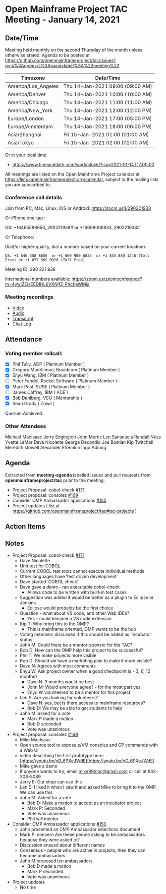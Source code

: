 # Open Mainframe Project TAC Meeting - January 14, 2021

## Date/Time

Meeting held monthly on the second Thursday of the month unless otherwise stated. Agenda to be posted at https://github.com/openmainframeproject/tac/issues?q=is%3Aopen+is%3Aissue+label%3A%22meeting%22

| Timezone | Date/Time |
|----------|-----------|
| America/Los_Angeles | Thu 14-Jan-2021 09:00 (09:00 AM) |
| America/Denver | Thu 14-Jan-2021 10:00 (10:00 AM) |
| America/Chicago | Thu 14-Jan-2021 11:00 (11:00 AM) |
| America/New_York | Thu 14-Jan-2021 12:00 (12:00 PM) |
| Europe/London | Thu 14-Jan-2021 17:00 (05:00 PM) |
| Europe/Amsterdam | Thu 14-Jan-2021 18:00 (06:00 PM) |
| Asia/Shanghai | Fri 15-Jan-2021 01:00 (01:00 AM) |
| Asia/Tokyo | Fri 15-Jan-2021 02:00 (02:00 AM) |

Or in your local time:
* https://www.timeanddate.com/worldclock/?iso=2021-01-14T17:00:00

All meetings are listed on the Open Mainframe Project calendar at https://lists.openmainframeproject.org/calendar, subject to the mailing lists you are subscribed to.

### Conference call details

Join from PC, Mac, Linux, iOS or Android: https://zoom.us/j/290221938

Or iPhone one-tap :

US: +16465588656,,290221938#  or +16699006833,,290221938#

Or Telephone:

Dial(for higher quality, dial a number based on your current location):

    US: +1 646 558 8656  or +1 669 900 6833  or +1 855 880 1246 (Toll Free) or +1 877 369 0926 (Toll Free)

Meeting ID: 290 221 938

International numbers available: https://zoom.us/zoomconference?m=4ywiZErrEEDIHL6VXNjfZ-PXcfjeWMjs

### Meeting recordings

* [Video](20210114-video.mp4)
* [Audio](20210114-audio.m4a)
* [Transcript](20210114-transcript.vtt)
* [Chat Log](20210114-chatlog.txt)

## Attendance

### Voting member rollcall:

- [x] Phil Tully, ADP ( Platinum Member )
- [x] Gregory MacKinnon, Broadcom ( Platinum Member )
- [x] Enyu Wang, IBM ( Platinum Member )
- [ ] Peter Fandel, Rocket Software ( Platinum Member )
- [x] Mark Post, SUSE ( Platinum Member )
- [ ] James Caffrey, IBM ( ADE )
- [x] Bob Dahlberg, VCU ( Mentorship )
- [x] Sean Grady ( Zowe )

Quorum Achieved.

### Other Attendees

Michael MacIsaac
Jerry Edgington
John Mertic
Len Santalucia
Randall Ness
Yvette LaMar
Dave Nicolette
George Decandio
Joe Bostian
Kip Twitchell
Meredith stowell
Alexander Efremkin
Ingo Adlung

## Agenda

Extracted from **meeting-agenda** labelled issues and pull requests from **openmainframeproject/tac** prior to the meeting.

* Project Proposal: cobol-check [#171](https://github.com/openmainframeproject/tac/issues/171)
* Project proposal: consolez [#169](https://github.com/openmainframeproject/tac/issues/169)
* Consider OMP Ambassador applications [#150](https://github.com/openmainframeproject/tac/issues/150)
* Project updates ( list at https://github.com/openmainframeproject/tac#tac-projects )

## Action Items


## Notes



*   Project Proposal: cobol-check [#171](https://github.com/openmainframeproject/tac/issues/171)
    *   Dave Nicolette 
    *   Unit test for COBOL
    *   Current COBOL test tools cannot execute individual methods
    *   Other languages have ‘test driven development’
    *   Dave started ‘COBOL check’
    *   Dave gave a demo - ran executable cobol-check
        *   Allows code to be written with built-in test cases
    *   Suggestion was added it would be better as a plugin to Eclipse or Jenkins
        *   Eclipse would probably be the first choice
    *   Question - what about VS code, and other Web IDEs?
        *   Yes - could become a VS code extension
    *   Kip T: Why bring this to the OMP?
        *   This is mainframe oriented, OMP wants to be the hub
    *   Voting members discussed if this should be added as ‘incubator status’
    *   John M: Could there be a mentor-sponsor for the TAC?
    *   Bob D: How can the OMP help this project to be successful?
    *   Phil T: We make projects more visible
    *   Bob D: Should we have a marketing plan to make it more visible?
    *   Dave N: Agrees with most comments
    *   Enyu W: Ask project owner when a good checkpoint is - 3, 6, 12 months?
        *   Dave N: 3 months would be best
        *   John M: Would everyone agree? - for the most part yes
        *   Enyu W volunteered to be a mentor for this project
    *   Len S: Are you looking for volunteers?
        *   Dave N: yes, but is there access to mainframe resources?
        *   Bob D: We may be able to get students to help
    *   John M: asked for a vote 
        *   Mark P made a motion
        *   Bob D seconded
        *   Vote was unanimous
*   Project proposal: consolez [#169](https://github.com/openmainframeproject/tac/issues/169)
    *   Mike MacIsaac
    *   Open source tool to expose z/VM consoles and CP commands with a Web UI
    *    video describing the first prototype here: [https://youtu.be/vD_6PXeJWdE](https://youtu.be/vD_6PXeJWdE)
    *   Mike gave a demo
    *   If anyone wants to try, email [mike99mac@gmail.com](mailto:mike99mac@gmail.com) or call at 862-308-5089
    *   Jerry E: Our shop can use this
    *   Len S: I liked it when I saw it and asked Mike to bring it to the OMP. We can use this
    *   John M: Asked for a vote
        *   Bob D: Make a motion to accept as an incubator project
        *   Mark P: Seconded
        *   Vote was unanimous
        *   Phil will mentor
*   Consider OMP Ambassador applications [#150](https://github.com/openmainframeproject/tac/issues/150)
    *   John presented an OMP Ambassador selections document
    *   Mark P: concern Are these people asking to be ambassadors because they were asked to?
    *   Discussion ensued about different names
    *   Consensus - people who are active in projects, then they can become ambassadors
    *   John M proposed ten ambassadors
        *   Bob D made a motion
        *   Mark P seconded
        *   Vote was unanimous
*   Project updates
    *   No time 

